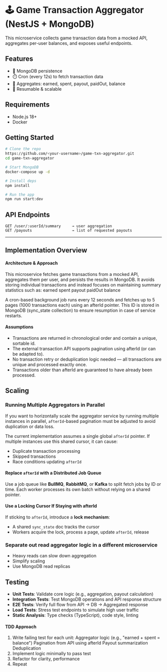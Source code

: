 # 🕹️ Game Transaction Aggregator (NestJS + MongoDB)

This microservice collects game transaction data from a mocked API, aggregates per-user balances, and exposes useful endpoints.

## Features
- 🧠 MongoDB persistence
- ⏱️ Cron (every 12s) to fetch transaction data
- 🧾 Aggregates: earned, spent, payout, paidOut, balance
- 🔄 Resumable & scalable

## Requirements
- Node.js 18+
- Docker

## Getting Started
```bash
# Clone the repo
https://github.com/<your-username>/game-txn-aggregator.git
cd game-txn-aggregator

# Start MongoDB
docker-compose up -d

# Install deps
npm install

# Run the app
npm run start:dev
```

## API Endpoints
```http
GET /user/:userId/summary     → user aggregation
GET /payouts                  → list of requested payouts
```
---

## Implementation Overview
#### Architecture & Approach
This microservice fetches game transactions from a mocked API, aggregates them per user, and persists the results in MongoDB. It avoids storing individual transactions and instead focuses on maintaining summary statistics such as:
earned
spent
payout
paidOut
balance

A cron-based background job runs every 12 seconds and fetches up to 5 pages (1000 transactions each) using an afterId pointer. This ID is stored in MongoDB (sync_state collection) to ensure resumption in case of service restarts.

#### Assumptions
- Transactions are returned in chronological order and contain a unique, sortable id.
- The external transaction API supports pagination using afterId (or can be adapted to).
- No transaction retry or deduplication logic needed — all transactions are unique and processed exactly once.
- Transactions older than afterId are guaranteed to have already been processed.

## Scaling
### Running Multiple Aggregators in Parallel
If you want to horizontally scale the aggregator service by running multiple instances in parallel, `afterId`-based pagination must be adjusted to avoid duplication or data loss.

The current implementation assumes a single global `afterId` pointer. If multiple instances use this shared cursor, it can cause:
- Duplicate transaction processing
- Skipped transactions
- Race conditions updating `afterId`

#### Replace `afterId` with a Distributed Job Queue
Use a job queue like **BullMQ**, **RabbitMQ**, or **Kafka** to split fetch jobs by ID or time. Each worker processes its own batch without relying on a shared pointer.

#### Use a Locking Cursor If Staying with afterId
If sticking to `afterId`, introduce a **lock mechanism**:
- A shared `sync_state` doc tracks the cursor
- Workers acquire the lock, process a page, update `afterId`, release

### Separate out read aggregator logic in a different microservice 
- Heavy reads can slow down aggregation
- Simplify scaling
- Use MongoDB read replicas

## Testing
- **Unit Tests**: Validate core logic (e.g., aggregation, payout calculation)
- **Integration Tests**: Test MongoDB operations and API response structure
- **E2E Tests**: Verify full flow from API → DB → Aggregated response
- **Load Tests**: Stress test endpoints to simulate high user traffic
- **Static Analysis**: Type checks (TypeScript), code style, linting

#### TDD Approach
1. Write failing test for each unit:
  Aggregator logic (e.g., "earned + spent = balance")
  Pagination from API using afterId
  Payout summarization
  Deduplication
2. Implement logic minimally to pass test
3. Refactor for clarity, performance
4. Repeat


